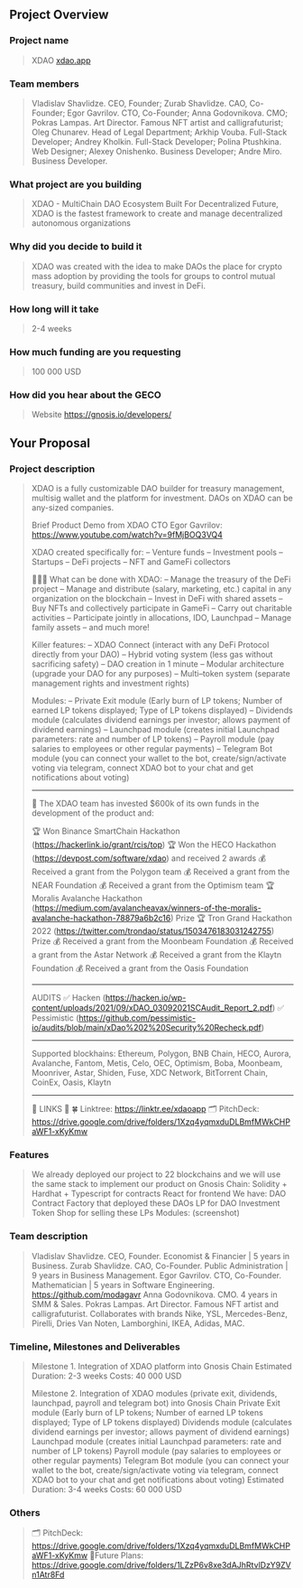 ## Project Overview
### Project name
> XDAO [xdao.app](https://xdao.app)
### Team members 
> Vladislav Shavlidze. CEO, Founder;
> Zurab Shavlidze. CAO, Co-Founder;
> Egor Gavrilov. CTO, Co-Founder;
> Anna Godovnikova. CMO;
> Pokras Lampas. Art Director. Famous NFT artist and calligrafuturist;
> Oleg Chunarev. Head of Legal Department;
> Arkhip Vouba. Full-Stack Developer;
> Andrey Kholkin. Full-Stack Developer;
> Polina Ptushkina. Web Designer;
> Alexey Onishenko. Business Developer;
> Andre Miro. Business Developer.
### What project are you building 
> XDAO - MultiChain DAO Ecosystem Built For Decentralized Future, XDAO is the fastest framework to create and manage decentralized autonomous organizations
### Why did you decide to build it 
> XDAO was created with the idea to make DAOs the place for crypto mass adoption by providing the tools for groups to control mutual treasury, build communities and invest in DeFi.
### How long will it take 
> 2-4 weeks
### How much funding are you requesting  
> 100 000 USD
### How did you hear about the GECO
> Website https://gnosis.io/developers/
## Your Proposal 
### Project description
> XDAO is a fully customizable DAO builder for treasury management, multisig wallet and the platform for investment. DAOs on XDAO can be any-sized companies.
> 
> Brief Product Demo from XDAO CTO Egor Gavrilov:
> https://www.youtube.com/watch?v=9fMjBOQ3VQ4
> 
> XDAO created specifically for:
> – Venture funds
> – Investment pools
> – Startups
> – DeFi projects
> – NFT and GameFi collectors
> 
> 🎯🎯🎯 What can be done with XDAO:
> – Manage the treasury of the DeFi project
> – Manage and distribute (salary, marketing, etc.) capital in any organization on the blockchain
> – Invest in DeFi with shared assets
> – Buy NFTs and collectively participate in GameFi
> – Carry out charitable activities
> – Participate jointly in allocations, IDO, Launchpad
> – Manage family assets
> – and much more!
> 
> Killer features:
> – XDAO Connect (interact with any DeFi Protocol directly from your DAO)
> – Hybrid voting system (less gas without sacrificing safety)
> – DAO creation in 1 minute
> – Modular architecture (upgrade your DAO for any purposes)
> – Multi–token system (separate management rights and investment rights)
> 
> Modules: 
> – Private Exit module (Early burn of LP tokens; Number of earned LP tokens displayed; Type of LP tokens displayed)
> – Dividends module (calculates dividend earnings per investor; allows payment of dividend earnings)
> – Launchpad module (creates initial Launchpad parameters: rate and number of LP tokens)
> – Payroll module (pay salaries to employees or other regular payments)
> – Telegram Bot module (you can connect your wallet to the bot, create/sign/activate voting via telegram, connect XDAO bot to your chat and get notifications about voting)
> _______________________________________
> 🔬 The XDAO team has invested $600k of its own funds in the development of the product and:
> 
> 🏆 Won Binance SmartChain Hackathon (https://hackerlink.io/grant/rcis/top)
> 🏆 Won the HECO Hackathon (https://devpost.com/software/xdao) and received 2 awards
> 💰 Received a grant from the Polygon team
> 💰 Received a grant from the NEAR Foundation
> 💰 Received a grant from the Optimism team
> 🏆 Moralis Avalanche Hackathon (https://medium.com/avalancheavax/winners-of-the-moralis-avalanche-hackathon-78879a6b2c16) Prize
> 🏆 Tron Grand Hackathon 2022 (https://twitter.com/trondao/status/1503476183031242755) Prize
> 💰 Received a grant from the Moonbeam Foundation
> 💰 Received a grant from the Astar Network
> 💰 Received a grant from the Klaytn Foundation
> 💰 Received a grant from the Oasis Foundation
> _______________________________________
> AUDITS
> ✅ Hacken (https://hacken.io/wp-content/uploads/2021/09/xDAO_03092021SCAudit_Report_2.pdf)
> ✅ Pessimistic (https://github.com/pessimistic-io/audits/blob/main/xDao%202%20Security%20Recheck.pdf)
> _______________________________________
> Supported blockhains: Ethereum, Polygon, BNB Chain, HECO, Aurora, Avalanche, Fantom, Metis, Celo, OEC, Optimism, Boba, Moonbeam, Moonriver, Astar, Shiden, Fuse, XDC Network, BitTorrent Chain, CoinEx, Oasis, Klaytn
> _______________________________________
> 📍 LINKS 📍
> 🍀 Linktree: https://linktr.ee/xdaoapp
> 🗂 PitchDeck: https://drive.google.com/drive/folders/1Xzq4yqmxduDLBmfMWkCHPaWF1-xKyKmw
### Features
> We already deployed our project to 22 blockchains and we will use the same stack to implement our product on Gnosis Chain:
> Solidity + Hardhat + Typescript for contracts
> React for frontend
> We have:
> DAO Contract
> Factory that deployed these DAOs
> LP for DAO Investment Token
> Shop for selling these LPs
> Modules: (screenshot)
### Team description
> Vladislav Shavlidze. CEO, Founder. Economist & Financier | 5 years in Business.
> Zurab Shavlidze. CAO, Co-Founder. Public Administration | 9 years in Business Management.
> Egor Gavrilov. CTO, Co-Founder. Mathematician | 5 years in Software Engineering. https://github.com/modagavr
> Anna Godovnikova. CMO. 4 years in SMM & Sales.
> Pokras Lampas. Art Director. Famous NFT artist and calligrafuturist. Collaborates with brands Nike, YSL, Mercedes-Benz, Pirelli, Dries Van Noten, Lamborghini, IKEA, Adidas, MAC.
### Timeline, Milestones and Deliverables
> Milestone 1. Integration of XDAO platform into Gnosis Chain
> Estimated Duration: 2-3 weeks
> Costs: 40 000 USD
> 
> Milestone 2. Integration of XDAO modules (private exit, dividends, launchpad, payroll and telegram bot) into Gnosis Chain
> Private Exit module (Early burn of LP tokens; Number of earned LP tokens displayed; Type of LP tokens displayed)
> Dividends module (calculates dividend earnings per investor; allows payment of dividend earnings)
> Launchpad module (creates initial Launchpad parameters: rate and number of LP tokens)
> Payroll module (pay salaries to employees or other regular payments)
> Telegram Bot module (you can connect your wallet to the bot, create/sign/activate voting via telegram, connect XDAO bot to your chat and get notifications about voting)
> Estimated Duration: 3-4 weeks
> Costs: 60 000 USD
### Others	 
> 🗂 PitchDeck: https://drive.google.com/drive/folders/1Xzq4yqmxduDLBmfMWkCHPaWF1-xKyKmw
> 📡Future Plans: https://drive.google.com/drive/folders/1LZzP6v8xe3dAJhRtvlDzY9ZVn1Atr8Fd